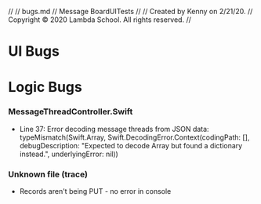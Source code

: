 //
//  bugs.md
//  Message BoardUITests
//
//  Created by Kenny on 2/21/20.
//  Copyright © 2020 Lambda School. All rights reserved.
//

# UI Bugs



# Logic Bugs

### MessageThreadController.Swift
* Line 37: Error decoding message threads from JSON data: typeMismatch(Swift.Array<Any>, Swift.DecodingError.Context(codingPath: [], debugDescription: "Expected to decode Array<Any> but found a dictionary instead.", underlyingError: nil))



### Unknown file (trace)
* Records aren't being PUT - no error in console

